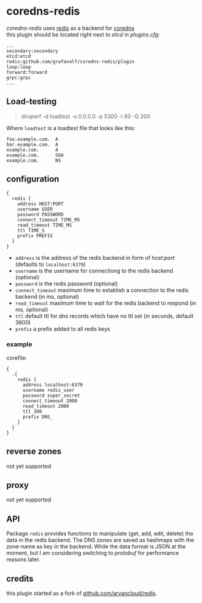 # coredns-redis

*coredns-redis* uses [redis](https://redis.io/) as a backend for [coredns](https://coredns.io)  
this plugin should be located right next to *etcd* in *plugins.cfg*:  

```
...
secondary:secondary
etcd:etcd
redis:github.com/grafanalf/coredns-redis/plugin
loop:loop
forward:forward
grpc:grpc
...
```

## Load-testing

> dnsperf -d loadtest -s 0.0.0.0 -p 5300 -l 60 -Q 200

Where `loadtest` is a loadtest file that looks like this:

```
foo.example.com.  A
bar.example.com.  A
example.com.      A
example.com.      SOA
example.com.      NS
```

## configuration

```
{
  redis {
    address HOST:PORT
    username USER
    password PASSWORD
    connect_timeout TIME_MS
    read_timeout TIME_MS
    ttl TIME_S
    prefix PREFIX
  }
}
```

- `address` is the address of the redis backend in form of *host:port* (defaults to `localhost:6379`)
- `username` is the username for connectiong to the redis backend (optional)
- `password` is the redis password (optional)
- `connect_timeout` maximum time to establish a connection to the redis backend (in ms, optional)
- `read_timeout` maximum time to wait for the redis backend to respond (in ms, optional)
- `ttl` default ttl for dns records which have no ttl set (in seconds, default 3600)
- `prefix` a prefix added to all redis keys

### example

corefile:
```
{
  .{
    redis {
      address localhost:6379
      username redis_user
      password super_secret
      connect_timeout 2000
      read_timeout 2000
      ttl 300
      prefix DNS_
    }
  }
}
```

## reverse zones

not yet supported


## proxy

not yet supported

## API

Package `redis` provides functions to manipulate (get, add, edit, delete) the data in the redis backend.
The DNS zones are saved as hashmaps with the zone-name as key in the backend.
While the data format is JSON at the moment, but I am considering switching to 
*protobuf* for performance reasons later. 

## credits

this plugin started as a fork of [github.com/arvancloud/redis](https://github.com/arvancloud/redis).

